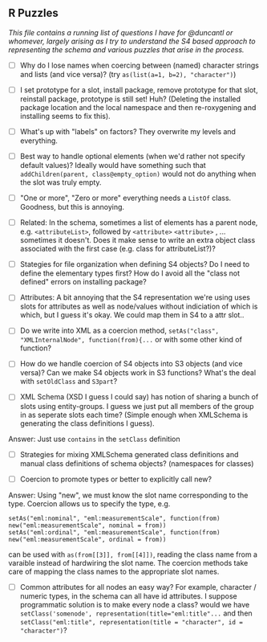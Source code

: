 ## R Puzzles 

_This file contains a running list of questions I have for @duncantl or whomever, largely arising as I try to understand the S4 based approach to representing the schema and various puzzles that arise in the process._

- [ ]  Why do I lose names when coercing between (named) character strings and lists (and vice versa)? (try `as(list(a=1, b=2), "character")`)
 
- [ ]  I set prototype for a slot, install package, remove prototype for that slot, reinstall package, prototype is still set! Huh? (Deleting the installed package location and the local namespace and then re-roxygening and installing seems to fix this).  
 
- [ ]  What's up with "labels" on factors? They overwrite my levels and everything.  

- [ ]  Best way to handle optional elements (when we'd rather not specify default values)?  Ideally would have something such that `addChildren(parent, class@empty_option)` would not do anything when the slot was truly empty.  
 
- [ ]  "One or more", "Zero or more" everything needs a `ListOf` class.  Goodness, but this is annoying.  

- [ ]  Related: In the schema, sometimes a list of elements has a parent node, e.g. `<attributeList>`, followed by `<attribute>` `<attribute>` , ... sometimes it doesn't.  Does it make sense to write an extra object class associated with the first case (e.g. class for attributeList?)?  
 
- [ ]  Stategies for file organization when defining S4 objects?  Do I need to define the elementary types first?  How do I avoid all the "class not defined" errors on installing package?
 
- [ ]  Attributes: A bit annoying that the S4 representation we're using uses slots for attributes as well as node/values without indiciation of which is which, but I guess it's okay.  We could map them in S4 to a attr slot..
 
- [ ]  Do we write into XML as a coercion method, `setAs("class", "XMLInternalNode", function(from){...` or with some other kind of function?  

- [ ]  How do we handle coercion of S4 objects into S3 objects (and vice versa)?  Can we make S4 objects work in S3 functions?  What's the deal with `setOldClass` and `S3part`?  

- [ ]  XML Schema (XSD I guess I could say) has notion of sharing a bunch of slots using entity-groups.  I guess we just put all members of the group in as seperate slots each time? (Simple enough when XMLSchema is generating the class definitions I guess).  

Answer: Just use `contains` in the `setClass` definition

- [ ]  Strategies for mixing XMLSchema generated class definitions and manual class definitions of schema objects?  (namespaces for classes)

- [ ]  Coercion to promote types or better to explicitly call new?  

Answer: Using "new", we must know the slot name corresponding to the type.  Coercion allows us to specify the type, e.g.

```
setAs("eml:nominal", "eml:measurementScale", function(from) new("eml:measurementScale", nominal = from))
setAs("eml:ordinal", "eml:measurementScale", function(from) new("eml:measurementScale", ordinal = from))
```

can be used with `as(from[[3]], from[[4]])`, reading the class name from a varaible instead of hardwiring the slot name. The coercion methods take care of mapping the class names to the appropriate slot names.  


- [ ]  Common attributes for all nodes an easy way? For example, character / numeric types, in the schema can all have id attributes.  I suppose programmatic solution is to make every node a class? would we have `setClass('somenode', representation(title="eml:title"...` and then `setClass("eml:title", representation(title = "character", id = "character")`?  
